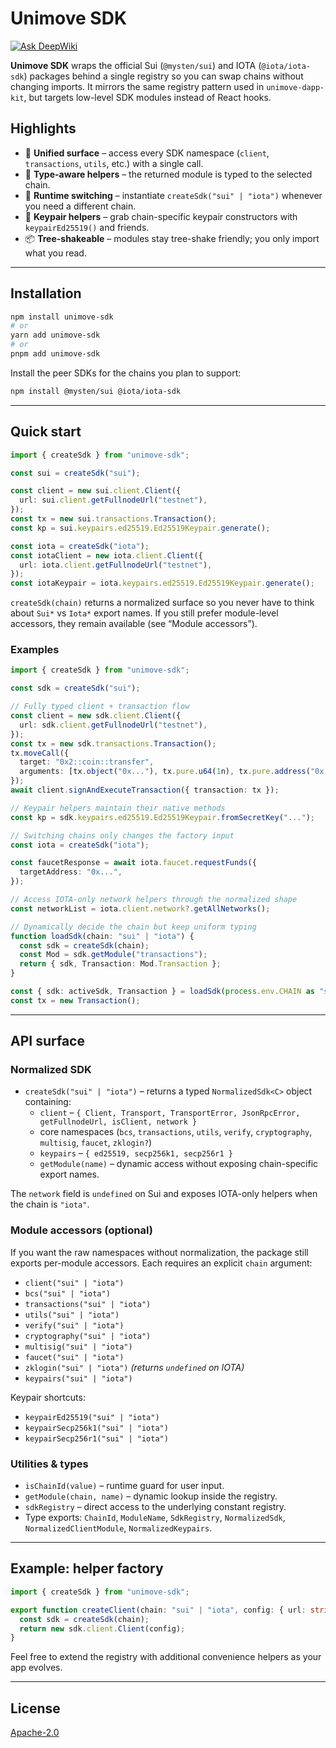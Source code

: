 # Unimove SDK

[![Ask DeepWiki](https://deepwiki.com/badge.svg)](https://deepwiki.com/indigofeather/unimove-sdk)

**Unimove SDK** wraps the official Sui (`@mysten/sui`) and IOTA (`@iota/iota-sdk`) packages behind a single registry so you can swap chains without changing imports. It mirrors the same registry pattern used in `unimove-dapp-kit`, but targets low-level SDK modules instead of React hooks.

## Highlights

- 🔗 **Unified surface** – access every SDK namespace (`client`, `transactions`, `utils`, etc.) with a single call.
- 🧠 **Type-aware helpers** – the returned module is typed to the selected chain.
- 🔁 **Runtime switching** – instantiate `createSdk("sui" | "iota")` whenever you need a different chain.
- 🧰 **Keypair helpers** – grab chain-specific keypair constructors with `keypairEd25519()` and friends.
- 📦 **Tree-shakeable** – modules stay tree-shake friendly; you only import what you read.

---

## Installation

```bash
npm install unimove-sdk
# or
yarn add unimove-sdk
# or
pnpm add unimove-sdk
```

Install the peer SDKs for the chains you plan to support:

```bash
npm install @mysten/sui @iota/iota-sdk
```

---

## Quick start

```ts
import { createSdk } from "unimove-sdk";

const sui = createSdk("sui");

const client = new sui.client.Client({
  url: sui.client.getFullnodeUrl("testnet"),
});
const tx = new sui.transactions.Transaction();
const kp = sui.keypairs.ed25519.Ed25519Keypair.generate();

const iota = createSdk("iota");
const iotaClient = new iota.client.Client({
  url: iota.client.getFullnodeUrl("testnet"),
});
const iotaKeypair = iota.keypairs.ed25519.Ed25519Keypair.generate();
```

`createSdk(chain)` returns a normalized surface so you never have to think about `Sui*` vs `Iota*` export names. If you still prefer module-level accessors, they remain available (see “Module accessors”).

### Examples

```ts
import { createSdk } from "unimove-sdk";

const sdk = createSdk("sui");

// Fully typed client + transaction flow
const client = new sdk.client.Client({
  url: sdk.client.getFullnodeUrl("testnet"),
});
const tx = new sdk.transactions.Transaction();
tx.moveCall({
  target: "0x2::coin::transfer",
  arguments: [tx.object("0x..."), tx.pure.u64(1n), tx.pure.address("0x...")],
});
await client.signAndExecuteTransaction({ transaction: tx });

// Keypair helpers maintain their native methods
const kp = sdk.keypairs.ed25519.Ed25519Keypair.fromSecretKey("...");
```

```ts
// Switching chains only changes the factory input
const iota = createSdk("iota");

const faucetResponse = await iota.faucet.requestFunds({
  targetAddress: "0x...",
});

// Access IOTA-only network helpers through the normalized shape
const networkList = iota.client.network?.getAllNetworks();
```

```ts
// Dynamically decide the chain but keep uniform typing
function loadSdk(chain: "sui" | "iota") {
  const sdk = createSdk(chain);
  const Mod = sdk.getModule("transactions");
  return { sdk, Transaction: Mod.Transaction };
}

const { sdk: activeSdk, Transaction } = loadSdk(process.env.CHAIN as "sui");
const tx = new Transaction();
```

---

## API surface

### Normalized SDK

- `createSdk("sui" | "iota")` – returns a typed `NormalizedSdk<C>` object containing:
  - `client` – `{ Client, Transport, TransportError, JsonRpcError, getFullnodeUrl, isClient, network }`
  - core namespaces (`bcs`, `transactions`, `utils`, `verify`, `cryptography`, `multisig`, `faucet`, `zklogin?`)
  - `keypairs` – `{ ed25519, secp256k1, secp256r1 }`
  - `getModule(name)` – dynamic access without exposing chain-specific export names.

The `network` field is `undefined` on Sui and exposes IOTA-only helpers when the chain is `"iota"`.

### Module accessors (optional)

If you want the raw namespaces without normalization, the package still exports per-module accessors. Each requires an explicit `chain` argument:

- `client("sui" | "iota")`
- `bcs("sui" | "iota")`
- `transactions("sui" | "iota")`
- `utils("sui" | "iota")`
- `verify("sui" | "iota")`
- `cryptography("sui" | "iota")`
- `multisig("sui" | "iota")`
- `faucet("sui" | "iota")`
- `zklogin("sui" | "iota")` _(returns `undefined` on IOTA)_
- `keypairs("sui" | "iota")`

Keypair shortcuts:

- `keypairEd25519("sui" | "iota")`
- `keypairSecp256k1("sui" | "iota")`
- `keypairSecp256r1("sui" | "iota")`

### Utilities & types

- `isChainId(value)` – runtime guard for user input.
- `getModule(chain, name)` – dynamic lookup inside the registry.
- `sdkRegistry` – direct access to the underlying constant registry.
- Type exports: `ChainId`, `ModuleName`, `SdkRegistry`, `NormalizedSdk`, `NormalizedClientModule`, `NormalizedKeypairs`.

---

## Example: helper factory

```ts
import { createSdk } from "unimove-sdk";

export function createClient(chain: "sui" | "iota", config: { url: string }) {
  const sdk = createSdk(chain);
  return new sdk.client.Client(config);
}
```

Feel free to extend the registry with additional convenience helpers as your app evolves.

---

## License

[Apache-2.0](./LICENSE)
